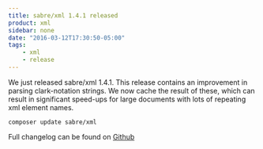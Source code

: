 ```yaml
---
title: sabre/xml 1.4.1 released
product: xml 
sidebar: none
date: "2016-03-12T17:30:50-05:00"
tags:
    - xml 
    - release
---
```


We just released sabre/xml 1.4.1. This release contains an improvement in
parsing clark-notation strings. We now cache the result of these, which can
result in significant speed-ups for large documents with lots of repeating
xml element names.

    composer update sabre/xml

Full changelog can be found on [Github][1]

[1]: https://github.com/fruux/sabre-xml/blob/1.4.1/CHANGELOG.md
[2]: https://github.com/fruux/sabre-xml/releases
